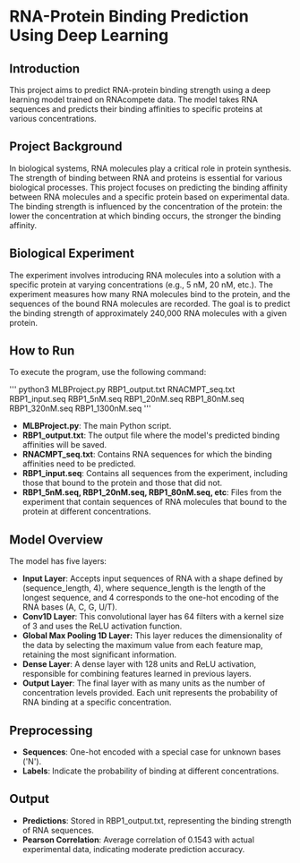 # RNA-Protein Binding Prediction Using Deep Learning

## Introduction

This project aims to predict RNA-protein binding strength using a deep learning model trained on RNAcompete data. The model takes RNA sequences and predicts their binding affinities to specific proteins at various concentrations.

## Project Background
In biological systems, RNA molecules play a critical role in protein synthesis. The strength of binding between RNA and proteins is essential for various biological processes. This project focuses on predicting the binding affinity between RNA molecules and a specific protein based on experimental data. The binding strength is influenced by the concentration of the protein: the lower the concentration at which binding occurs, the stronger the binding affinity.

## Biological Experiment
The experiment involves introducing RNA molecules into a solution with a specific protein at varying concentrations (e.g., 5 nM, 20 nM, etc.). The experiment measures how many RNA molecules bind to the protein, and the sequences of the bound RNA molecules are recorded. The goal is to predict the binding strength of approximately 240,000 RNA molecules with a given protein.

## How to Run

To execute the program, use the following command:

'''
python3 MLBProject.py RBP1_output.txt RNACMPT_seq.txt RBP1_input.seq RBP1_5nM.seq RBP1_20nM.seq RBP1_80nM.seq RBP1_320nM.seq RBP1_1300nM.seq
'''
- **MLBProject.py**: The main Python script.
- **RBP1_output.txt**: The output file where the model's predicted binding affinities will be saved.
- **RNACMPT_seq.txt**: Contains RNA sequences for which the binding affinities need to be predicted.
- **RBP1_input.seq**: Contains all sequences from the experiment, including those that bound to the protein and those that did not.
- **RBP1_5nM.seq, RBP1_20nM.seq, RBP1_80nM.seq, etc**: Files from the experiment that contain sequences of RNA molecules that bound to the protein at different concentrations.

## Model Overview
The model has five layers:
- **Input Layer**: Accepts input sequences of RNA with a shape defined by (sequence_length, 4), where sequence_length is the length of the longest sequence, and 4 corresponds to the one-hot encoding of the RNA bases (A, C, G, U/T).
- **Conv1D Layer**: This convolutional layer has 64 filters with a kernel size of 3 and uses the ReLU activation function.
- **Global Max Pooling 1D Layer:** This layer reduces the dimensionality of the data by selecting the maximum value from each feature map, retaining the most significant information.
- **Dense Layer**: A dense layer with 128 units and ReLU activation, responsible for combining features learned in previous layers.
- **Output Layer**: The final layer with as many units as the number of concentration levels provided. Each unit represents the probability of RNA binding at a specific concentration.

## Preprocessing
- **Sequences**: One-hot encoded with a special case for unknown bases ('N').
- **Labels**: Indicate the probability of binding at different concentrations.
## Output
- **Predictions**: Stored in RBP1_output.txt, representing the binding strength of RNA sequences.
- **Pearson Correlation**: Average correlation of 0.1543 with actual experimental data, indicating moderate prediction accuracy.


